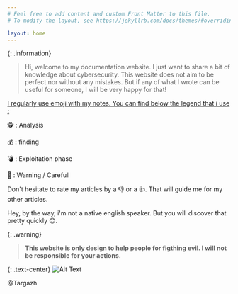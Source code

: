 ```yaml
---
# Feel free to add content and custom Front Matter to this file.
# To modify the layout, see https://jekyllrb.com/docs/themes/#overriding-theme-defaults

layout: home
---
```



{: .information}
> Hi, welcome to my documentation website. I just want to share a bit of knowledge about cybersecurity. This website does not aim to be perfect nor without any mistakes. But if any of what I wrote can be useful for someone, I will be very happy for that! 

<ins>I regularly use emoji with my notes. You can find below the legend that i use : <ins>

🕵️ : Analysis

💰 : finding

💣 : Exploitation phase

🚧 : Warning / Carefull

Don't hesitate to rate my articles by a 👎 or a 👍. That will guide me for my other articles. 

Hey, by the way, i'm not a native english speaker. But you will discover that pretty quickly 😊.


{: .warning}
>**This website is only design to help people for figthing evil. I will not be responsible for your actions.** 

{: .text-center}
![Alt Text](https://media.giphy.com/media/mwqZDaM3PkWc0/giphy.gif?cid=ecf05e47q8fiva77ft72pu7whia38kt7g6135bwgovsap7uh&ep=v1_gifs_related&rid=giphy.gif&ct=g)


@Targazh